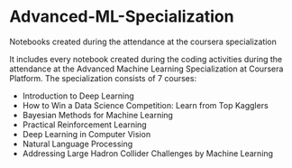 # Advanced-ML-Specialization
Notebooks created during the attendance at the coursera specialization 

It includes every notebook created during the coding activities during the attendance at the Advanced Machine Learning 
Specialization at Coursera Platform.
The specialization consists of 7 courses:
- Introduction to Deep Learning
- How to Win a Data Science Competition: Learn from Top Kagglers
- Bayesian Methods for Machine Learning
- Practical Reinforcement Learning
- Deep Learning in Computer Vision
- Natural Language Processing
- Addressing Large Hadron Collider Challenges by Machine Learning
